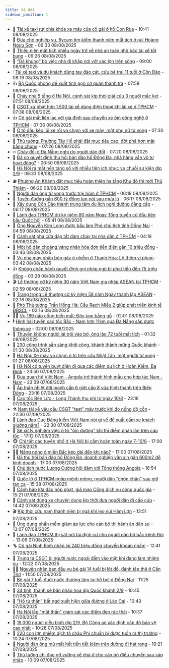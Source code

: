 ```yaml
---
title: Xã Hội
sidebar_position: 1
---
```


<!-- dantri-xa-hoi:START -->
- 🫣 [Tài xế taxi rút chìa khóa xe máy của cô gái ở hồ Con Rùa](https://dantri.com.vn/xa-hoi/tai-xe-taxi-rut-chia-khoa-xe-may-cua-co-gai-o-ho-con-rua-20250808172043100.htm) - 10:41 08/08/2025
- 💼 [Đưa chó nghiệp vụ, flycam tìm kiếm thanh niên mất tích ở núi Hoàng Ngưu Sơn](https://dantri.com.vn/xa-hoi/dua-cho-nghiep-vu-flycam-tim-kiem-thanh-nien-mat-tich-o-nui-hoang-nguu-son-20250808154140274.htm) - 09:33 08/08/2025
- 🎊 [Thiếu niên mất tích nhiều ngày trở về nhà an toàn nhờ bác tài xế tốt bụng](https://dantri.com.vn/xa-hoi/thieu-nien-mat-tich-nhieu-ngay-tro-ve-nha-an-toan-nho-bac-tai-xe-tot-bung-20250808152716489.htm) - 09:26 08/08/2025
- 🙉 [“Gã khùng” bỏ việc nhà đi khắp nơi vớt xác lợn trên sông](https://dantri.com.vn/xa-hoi/ga-khung-bo-viec-nha-di-khap-noi-vot-xac-lon-tren-song-20250808115307418.htm) - 09:00 08/08/2025
- 🕯 [Tài xế taxi và du khách dùng tay đào cát, cứu bé trai 11 tuổi ở Côn Đảo](https://dantri.com.vn/xa-hoi/tai-xe-taxi-va-du-khach-dung-tay-dao-cat-cuu-be-trai-11-tuoi-o-con-dao-20250808144710433.htm) - 08:16 08/08/2025
- 👍 [Bộ Quốc phòng đề xuất tinh gọn cơ quan thanh tra](https://dantri.com.vn/xa-hoi/bo-quoc-phong-de-xuat-tinh-gon-co-quan-thanh-tra-20250808145325803.htm) - 07:58 08/08/2025
- 🤖 [Cháy nhà 5 tầng ở Hà Nội, cảnh sát kịp thời giải cứu 3 người mắc kẹt](https://dantri.com.vn/xa-hoi/chay-nha-5-tang-o-ha-noi-canh-sat-kip-thoi-giai-cuu-3-nguoi-mac-ket-20250808144532491.htm) - 07:51 08/08/2025
- 🙉 [CSGT xử phạt hơn 1.500 tài xế dùng điện thoại khi lái xe ở TPHCM](https://dantri.com.vn/xa-hoi/csgt-xu-phat-hon-1500-tai-xe-dung-dien-thoai-khi-lai-xe-o-tphcm-20250808142128940.htm) - 07:38 08/08/2025
- 👍 [Cô gái mất liên lạc với gia đình sau chuyến xe ôm công nghệ ở TPHCM](https://dantri.com.vn/xa-hoi/co-gai-mat-lien-lac-voi-gia-dinh-sau-chuyen-xe-om-cong-nghe-o-tphcm-20250808135112345.htm) - 07:36 08/08/2025
- 🗽 [Ô tô đầu kéo lùi xe rồi va chạm với xe máy, một phụ nữ tử vong](https://dantri.com.vn/xa-hoi/o-to-dau-keo-lui-xe-roi-va-cham-voi-xe-may-mot-phu-nu-tu-vong-20250808142002703.htm) - 07:30 08/08/2025
- 🗽 [Thủ tướng: Phường Tây Hồ phải đặt mục tiêu cao, đột phá hơn mặt bằng chung](https://dantri.com.vn/xa-hoi/thu-tuong-phuong-tay-ho-phai-dat-muc-tieu-cao-dot-pha-hon-mat-bang-chung-20250808141231449.htm) - 07:26 08/08/2025
- 🔥 [Cháy đồi ở Đà Nẵng nghi do người dân đốt](https://dantri.com.vn/xa-hoi/chay-doi-o-da-nang-nghi-do-nguoi-dan-dot-20250808140240879.htm) - 07:20 08/08/2025
- 🦒 [Đã có quyết định thu hồi bán đảo hồ Đống Đa, nhà hàng vẫn vô tư hoạt động?](https://dantri.com.vn/xa-hoi/da-co-quyet-dinh-thu-hoi-ban-dao-ho-dong-da-nha-hang-van-vo-tu-hoat-dong-20250808130155296.htm) - 06:50 08/08/2025
- 🧐 [Hà Nội ra mắt nền tảng số với nhiều tiện ích phục vụ chuỗi sự kiện dịp 2/9](https://dantri.com.vn/xa-hoi/ha-noi-ra-mat-nen-tang-so-voi-nhieu-tien-ich-phuc-vu-chuoi-su-kien-dip-29-20250808132229657.htm) - 06:33 08/08/2025
- ⛽️ [Phường An Khánh đặt mục tiêu hoàn thiện hạ tầng Khu đô thị mới Thủ Thiêm](https://dantri.com.vn/xa-hoi/phuong-an-khanh-dat-muc-tieu-hoan-thien-ha-tang-khu-do-thi-moi-thu-thiem-20250808125530034.htm) - 06:20 08/08/2025
- 🚀 [Người đàn ông tử vong trước trại hòm ở TPHCM](https://dantri.com.vn/xa-hoi/nguoi-dan-ong-tu-vong-truoc-trai-hom-o-tphcm-20250808131438643.htm) - 06:18 08/08/2025
- 🦒 [Tuyến đường gần 600 tỷ đồng tan nát sau mưa lũ](https://dantri.com.vn/xa-hoi/tuyen-duong-gan-600-ty-dong-tan-nat-sau-mua-lu-20250808121903923.htm) - 06:17 08/08/2025
- 🦅 [Xây dựng Côn Đảo thành trung tâm du lịch nghỉ dưỡng đẳng cấp](https://dantri.com.vn/xa-hoi/xay-dung-con-dao-thanh-trung-tam-du-lich-nghi-duong-dang-cap-20250808125220655.htm) - 06:17 08/08/2025
- 🚀 [Lãnh đạo TPHCM dự kỷ niệm 80 năm Ngày Tổng tuyển cử đầu tiên bầu Quốc hội](https://dantri.com.vn/xa-hoi/lanh-dao-tphcm-du-ky-niem-80-nam-ngay-tong-tuyen-cu-dau-tien-bau-quoc-hoi-20250808120025488.htm) - 05:41 08/08/2025
- 🦅 [Ông Nguyễn Kim Long được bầu làm Phó chủ tịch tỉnh Đồng Nai](https://dantri.com.vn/xa-hoi/ong-nguyen-kim-long-duoc-bau-lam-pho-chu-tich-tinh-dong-nai-20250808111853286.htm) - 04:59 08/08/2025
- 🤠 [Cảnh sát phá cửa dập tắt đám cháy tại nhà dân ở TPHCM](https://dantri.com.vn/xa-hoi/canh-sat-pha-cua-dap-tat-dam-chay-tai-nha-dan-o-tphcm-20250808105402353.htm) - 04:18 08/08/2025
- 💄 [Một hộ dân choáng váng nhận hóa đơn tiền điện gần 10 triệu đồng](https://dantri.com.vn/xa-hoi/mot-ho-dan-choang-vang-nhan-hoa-don-tien-dien-gan-10-trieu-dong-20250807173913699.htm) - 03:46 08/08/2025
- 🥷 [Vụ nhà máy phân bón gây ô nhiễm ở Thanh Hóa: Lộ thêm vi phạm](https://dantri.com.vn/xa-hoi/vu-nha-may-phan-bon-gay-o-nhiem-o-thanh-hoa-lo-them-vi-pham-20250808101515273.htm) - 03:42 08/08/2025
- 👍 [Không chấp hành quyết định gọi nhập ngũ bị phạt tiền đến 75 triệu đồng](https://dantri.com.vn/xa-hoi/khong-chap-hanh-quyet-dinh-goi-nhap-ngu-bi-phat-tien-den-75-trieu-dong-20250808100706037.htm) - 03:28 08/08/2025
- 🎬 [Lễ thượng cờ kỷ niệm 30 năm Việt Nam gia nhập ASEAN tại TPHCM](https://dantri.com.vn/xa-hoi/le-thuong-co-ky-niem-30-nam-viet-nam-gia-nhap-asean-tai-tphcm-20250808094422381.htm) - 02:59 08/08/2025
- 🦒 [Trang trọng Lễ thượng cờ kỷ niệm 58 năm Ngày thành lập ASEAN](https://dantri.com.vn/xa-hoi/trang-trong-le-thuong-co-ky-niem-58-nam-ngay-thanh-lap-asean-20250808091043545.htm) - 02:16 08/08/2025
- 🌊 [Phó Thủ tướng Trần Hồng Hà: Cầu Rạch Miễu 2 giúp phát triển kinh tế ĐBSCL](https://dantri.com.vn/xa-hoi/pho-thu-tuong-tran-hong-ha-cau-rach-mieu-2-giup-phat-trien-kinh-te-dbscl-20250807165027857.htm) - 02:16 08/08/2025
- 🧑‍💻 [Vụ 189 nắp cống biến mất: Đậy tạm bằng gỗ](https://dantri.com.vn/xa-hoi/vu-189-nap-cong-bien-mat-day-tam-bang-go-20250808080817228.htm) - 02:01 08/08/2025
- 🕴 [Hình hài tuyến cao tốc Bắc - Nam hơn 11km qua Đà Nẵng sắp được thông xe](https://dantri.com.vn/xa-hoi/hinh-hai-tuyen-cao-toc-bac-nam-hon-11km-qua-da-nang-sap-duoc-thong-xe-20250807163924298.htm) - 02:00 08/08/2025
- 🤔 [Thuyền không người lái trôi vào bờ, ông lão 72 tuổi mất tích](https://dantri.com.vn/xa-hoi/thuyen-khong-nguoi-lai-troi-vao-bo-ong-lao-72-tuoi-mat-tich-20250807232746927.htm) - 01:32 08/08/2025
- 💄 [230 công trình sẵn sàng khởi công, khánh thành mừng Quốc khánh](https://dantri.com.vn/xa-hoi/230-cong-trinh-san-sang-khoi-cong-khanh-thanh-mung-quoc-khanh-20250808080503524.htm) - 01:30 08/08/2025
- 🧠 [Hà Nội: Xe máy va chạm ô tô trên cầu Nhật Tân, một người tử vong](https://dantri.com.vn/xa-hoi/ha-noi-xe-may-va-cham-o-to-tren-cau-nhat-tan-mot-nguoi-tu-vong-20250808075507593.htm) - 01:27 08/08/2025
- 🦣 [Hà Nội có tuyến buýt điện đi qua các điểm du lịch ở Hoàn Kiếm, Ba Đình](https://dantri.com.vn/xa-hoi/ha-noi-co-tuyen-buyt-dien-di-qua-cac-diem-du-lich-o-hoan-kiem-ba-dinh-20250808064452424.htm) - 23:50 07/08/2025
- 💫 [Đưa quan hệ Việt Nam - Angola trở thành hình mẫu cho hợp tác Nam - Nam](https://dantri.com.vn/xa-hoi/dua-quan-he-viet-nam-angola-tro-thanh-hinh-mau-cho-hop-tac-nam-nam-20250808063927006.htm) - 23:39 07/08/2025
- 🚀 [Áp thấp nhiệt đới mạnh cấp 6 giật cấp 8 vừa hình thành trên Biển Đông](https://dantri.com.vn/xa-hoi/ap-thap-nhiet-doi-manh-cap-6-giat-cap-8-vua-hinh-thanh-tren-bien-dong-20250808060603490.htm) - 23:16 07/08/2025
- 🤔 [Cao tốc Bến Lức - Long Thành thu phí từ ngày 10/8](https://dantri.com.vn/xa-hoi/cao-toc-ben-luc-long-thanh-thu-phi-tu-ngay-108-20250807223711941.htm) - 23:16 07/08/2025
- ⚗️ [Nam tài xế yêu cầu CSGT &quot;test&quot; máy trước khi đo nồng độ cồn](https://dantri.com.vn/xa-hoi/nam-tai-xe-yeu-cau-csgt-test-may-truoc-khi-do-nong-do-con-20250807233015489.htm) - 22:30 07/08/2025
- 🫶 [Lãnh đạo Cục Đăng kiểm Việt Nam nói gì về đề xuất cấm xe khách giường nằm?](https://dantri.com.vn/xa-hoi/lanh-dao-cuc-dang-kiem-viet-nam-noi-gi-ve-de-xuat-cam-xe-khach-giuong-nam-20250807130643597.htm) - 22:30 07/08/2025
- 🌮 [Sẽ xử lý nghiêm việc ô tô &quot;ôm đường&quot; khi thí điểm phân làn trên cao tốc](https://dantri.com.vn/xa-hoi/se-xu-ly-nghiem-viec-o-to-om-duong-khi-thi-diem-phan-lan-tren-cao-toc-20250808000549692.htm) - 17:12 07/08/2025
- 🐵 [Chi tiết các tuyến phố ở Hà Nội bị cấm hoàn toàn ngày 7-10/8](https://dantri.com.vn/xa-hoi/chi-tiet-cac-tuyen-pho-o-ha-noi-bi-cam-hoan-toan-ngay-7-108-20250807223020564.htm) - 17:00 07/08/2025
- 🧑‍🏫 [Nắng nóng ở miền Bắc kéo dài đến khi nào?](https://dantri.com.vn/xa-hoi/nang-nong-o-mien-bac-keo-dai-den-khi-nao-20250807202310105.htm) - 17:00 07/08/2025
- 💫 [Đã thu hồi bán đảo hồ Đống Đa, doanh nghiệp vẫn xin gần 600m2 để kinh doanh](https://dantri.com.vn/xa-hoi/da-thu-hoi-ban-dao-ho-dong-da-doanh-nghiep-van-xin-gan-600m2-de-kinh-doanh-20250807171210457.htm) - 17:00 07/08/2025
- 🦩 [Chủ tịch nước Lương Cường hội đàm với Tổng thống Angola](https://dantri.com.vn/xa-hoi/chu-tich-nuoc-luong-cuong-hoi-dam-voi-tong-thong-angola-20250807235448947.htm) - 16:54 07/08/2025
- 🦄 [Quốc lộ ở TPHCM ngập mênh mông, người dân &quot;chôn chân&quot; sau giờ tan ca](https://dantri.com.vn/xa-hoi/quoc-lo-o-tphcm-ngap-menh-mong-nguoi-dan-chon-chan-sau-gio-tan-ca-20250807222158304.htm) - 15:38 07/08/2025
- 💂 [Cảnh báo lừa đảo nộp phạt, giả mạo Cổng dịch vụ công quốc gia](https://dantri.com.vn/xa-hoi/canh-bao-lua-dao-nop-phat-gia-mao-cong-dich-vu-cong-quoc-gia-20250807214443623.htm) - 15:21 07/08/2025
- 💄 [Cảnh sát dùng xe chuyên dụng kịp thời đưa người dân đi cấp cứu](https://dantri.com.vn/xa-hoi/canh-sat-dung-xe-chuyen-dung-kip-thoi-dua-nguoi-dan-di-cap-cuu-20250807213524384.htm) - 14:42 07/08/2025
- 🎬 [Kịp thời cứu nam thanh niên bị ngã khi leo núi Hàm Lợn](https://dantri.com.vn/xa-hoi/kip-thoi-cuu-nam-thanh-nien-bi-nga-khi-leo-nui-ham-lon-20250807202954316.htm) - 13:51 07/08/2025
- 👀 [Ứng dụng phần mềm giảm áp lực cho cán bộ thi hành án dân sự](https://dantri.com.vn/xa-hoi/ung-dung-phan-mem-giam-ap-luc-cho-can-bo-thi-hanh-an-dan-su-20250807195805325.htm) - 13:07 07/08/2025
- 💃 [Lãnh đạo TPHCM thị sát nơi tái định cư cho người dân bờ bắc kênh Đôi](https://dantri.com.vn/xa-hoi/lanh-dao-tphcm-thi-sat-noi-tai-dinh-cu-cho-nguoi-dan-bo-bac-kenh-doi-20250807185616529.htm) - 13:06 07/08/2025
- 🪜 [Cô gái Ninh Bình nhận lại 240 triệu đồng chuyển khoản nhầm](https://dantri.com.vn/xa-hoi/co-gai-ninh-binh-nhan-lai-240-trieu-dong-chuyen-khoan-nham-20250807192744116.htm) - 12:41 07/08/2025
- 📝 [Trung tá CSGT bị người nước ngoài đấm vào mặt khi đang làm nhiệm vụ](https://dantri.com.vn/xa-hoi/trung-ta-csgt-bi-nguoi-nuoc-ngoai-dam-vao-mat-khi-dang-lam-nhiem-vu-20250807185226757.htm) - 12:22 07/08/2025
- 🧑‍💻 [Nguyên nhân ban đầu vụ bé gái 14 tuổi bị lột đồ, đánh tập thể ở Cần Thơ](https://dantri.com.vn/xa-hoi/nguyen-nhan-ban-dau-vu-be-gai-14-tuoi-bi-lot-do-danh-tap-the-o-can-tho-20250807182729450.htm) - 11:50 07/08/2025
- 👺 [Bé gái 7 tuổi đuối nước thương tâm tại hồ bơi ở Đồng Nai](https://dantri.com.vn/xa-hoi/be-gai-7-tuoi-duoi-nuoc-thuong-tam-tai-ho-boi-o-dong-nai-20250807175838304.htm) - 11:25 07/08/2025
- 🌮 [34 tỉnh, thành sẽ bắn pháo hoa dịp Quốc khánh 2/9](https://dantri.com.vn/xa-hoi/34-tinh-thanh-se-ban-phao-hoa-dip-quoc-khanh-29-20250807174213333.htm) - 10:45 07/08/2025
- 🤭 [&quot;Hố tử thần&quot; bất ngờ xuất hiện giữa đường ở Lào Cai](https://dantri.com.vn/xa-hoi/ho-tu-than-bat-ngo-xuat-hien-giua-duong-o-lao-cai-20250807172548443.htm) - 10:43 07/08/2025
- 💪 [Hà Nội lắp &quot;mắt thần&quot; giám sát các điểm đen rác thải](https://dantri.com.vn/xa-hoi/ha-noi-lap-mat-than-giam-sat-cac-diem-den-rac-thai-20250807173140669.htm) - 10:37 07/08/2025
- 🧰 [19.000 người diễu binh dịp 2/9, Bộ Công an xác định cấp độ bảo vệ cao nhất](https://dantri.com.vn/xa-hoi/19000-nguoi-dieu-binh-dip-29-bo-cong-an-xac-dinh-cap-do-bao-ve-cao-nhat-20250807172346276.htm) - 10:28 07/08/2025
- 🤡 [220 con lợn nhiễm dịch tả châu Phi chuẩn bị được tuồn ra thị trường](https://dantri.com.vn/xa-hoi/220-con-lon-nhiem-dich-ta-chau-phi-chuan-bi-duoc-tuon-ra-thi-truong-20250807165303980.htm) - 10:24 07/08/2025
- 🦆 [Người đàn ông mù mất hết tiền tiết kiệm trên đường đi hát rong](https://dantri.com.vn/xa-hoi/nguoi-dan-ong-mu-mat-het-tien-tiet-kiem-tren-duong-di-hat-rong-20250807163643148.htm) - 10:21 07/08/2025
- 🦍 [Thủ tướng chỉ đạo gỡ vướng về nhà ở cho cán bộ điều chuyển sau sáp nhập](https://dantri.com.vn/xa-hoi/thu-tuong-chi-dao-go-vuong-ve-nha-o-cho-can-bo-dieu-chuyen-sau-sap-nhap-20250807170127473.htm) - 10:09 07/08/2025<!-- dantri-xa-hoi:END -->
